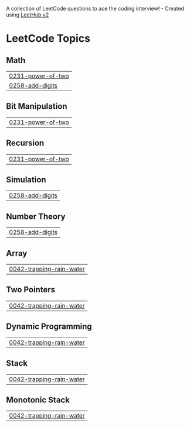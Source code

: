 A collection of LeetCode questions to ace the coding interview! - Created using [LeetHub v2](https://github.com/arunbhardwaj/LeetHub-2.0)
<!---LeetCode Topics Start-->
# LeetCode Topics
## Math
|  |
| ------- |
| [0231-power-of-two](https://github.com/Karunamoorthy23/Leetcode/tree/master/0231-power-of-two) |
| [0258-add-digits](https://github.com/Karunamoorthy23/Leetcode/tree/master/0258-add-digits) |
## Bit Manipulation
|  |
| ------- |
| [0231-power-of-two](https://github.com/Karunamoorthy23/Leetcode/tree/master/0231-power-of-two) |
## Recursion
|  |
| ------- |
| [0231-power-of-two](https://github.com/Karunamoorthy23/Leetcode/tree/master/0231-power-of-two) |
## Simulation
|  |
| ------- |
| [0258-add-digits](https://github.com/Karunamoorthy23/Leetcode/tree/master/0258-add-digits) |
## Number Theory
|  |
| ------- |
| [0258-add-digits](https://github.com/Karunamoorthy23/Leetcode/tree/master/0258-add-digits) |
## Array
|  |
| ------- |
| [0042-trapping-rain-water](https://github.com/Karunamoorthy23/Leetcode/tree/master/0042-trapping-rain-water) |
## Two Pointers
|  |
| ------- |
| [0042-trapping-rain-water](https://github.com/Karunamoorthy23/Leetcode/tree/master/0042-trapping-rain-water) |
## Dynamic Programming
|  |
| ------- |
| [0042-trapping-rain-water](https://github.com/Karunamoorthy23/Leetcode/tree/master/0042-trapping-rain-water) |
## Stack
|  |
| ------- |
| [0042-trapping-rain-water](https://github.com/Karunamoorthy23/Leetcode/tree/master/0042-trapping-rain-water) |
## Monotonic Stack
|  |
| ------- |
| [0042-trapping-rain-water](https://github.com/Karunamoorthy23/Leetcode/tree/master/0042-trapping-rain-water) |
<!---LeetCode Topics End-->